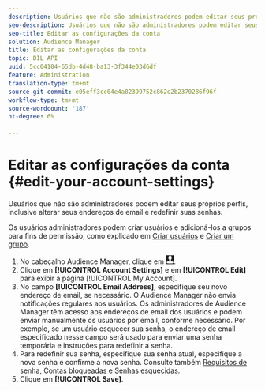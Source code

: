 ```yaml
---
description: Usuários que não são administradores podem editar seus próprios perfis, inclusive alterar seus endereços de email e redefinir suas senhas.
seo-description: Usuários que não são administradores podem editar seus próprios perfis, inclusive alterar seus endereços de email e redefinir suas senhas.
seo-title: Editar as configurações da conta
solution: Audience Manager
title: Editar as configurações da conta
topic: DIL API
uuid: 5cc04104-65db-4d48-ba13-3f344e03d6df
feature: Administration
translation-type: tm+mt
source-git-commit: e05eff3cc04e4a82399752c862e2b2370286f96f
workflow-type: tm+mt
source-wordcount: '187'
ht-degree: 6%

---
```



# Editar as configurações da conta {#edit-your-account-settings}

Usuários que não são administradores podem editar seus próprios perfis, inclusive alterar seus endereços de email e redefinir suas senhas.

<!-- t_edit_account_settings.xml -->

Os usuários administradores podem criar usuários e adicioná-los a grupos para fins de permissão, como explicado em [Criar usuários](../../features/administration/administration-overview.md#create-users) e [Criar um grupo](../../features/administration/administration-overview.md#create-group).

1. No cabeçalho Audience Manager, clique em ![](assets/icon_profile.png).
1. Clique em **[!UICONTROL Account Settings]** e em **[!UICONTROL Edit]** para exibir a página [!UICONTROL My Account].
1. No campo **[!UICONTROL Email Address]**, especifique seu novo endereço de email, se necessário. O Audience Manager não envia notificações regulares aos usuários. Os administradores de Audience Manager têm acesso aos endereços de email dos usuários e podem enviar manualmente os usuários por email, conforme necessário. Por exemplo, se um usuário esquecer sua senha, o endereço de email especificado nesse campo será usado para enviar uma senha temporária e instruções para redefinir a senha.
1. Para redefinir sua senha, especifique sua senha atual, especifique a nova senha e confirme a nova senha.
Consulte também [Requisitos de senha, Contas bloqueadas e Senhas esquecidas](../../reference/password-requirements.md).
1. Clique em **[!UICONTROL Save]**.
